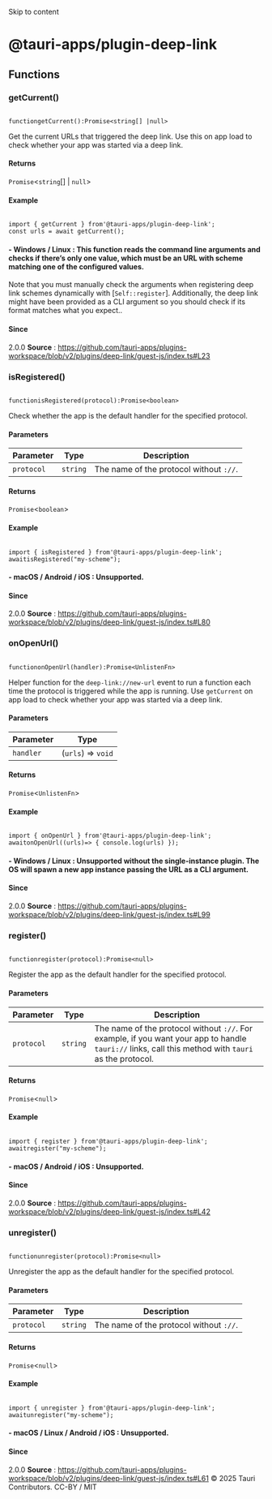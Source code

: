 Skip to content
# @tauri-apps/plugin-deep-link
## Functions
### getCurrent()
```

functiongetCurrent():Promise<string[] |null>

```

Get the current URLs that triggered the deep link. Use this on app load to check whether your app was started via a deep link.
#### Returns
`Promise`<`string`[] | `null`>
#### Example
```

import { getCurrent } from'@tauri-apps/plugin-deep-link';
const urls = await getCurrent();

```

#### - **Windows / Linux** : This function reads the command line arguments and checks if there’s only one value, which must be an URL with scheme matching one of the configured values.
Note that you must manually check the arguments when registering deep link schemes dynamically with [`Self::register`]. Additionally, the deep link might have been provided as a CLI argument so you should check if its format matches what you expect..
#### Since
2.0.0
**Source** : https://github.com/tauri-apps/plugins-workspace/blob/v2/plugins/deep-link/guest-js/index.ts#L23
### isRegistered()
```

functionisRegistered(protocol):Promise<boolean>

```

Check whether the app is the default handler for the specified protocol.
#### Parameters
Parameter| Type| Description  
---|---|---  
`protocol`| `string`| The name of the protocol without `://`.  
#### Returns
`Promise`<`boolean`>
#### Example
```

import { isRegistered } from'@tauri-apps/plugin-deep-link';
awaitisRegistered("my-scheme");

```

#### - **macOS / Android / iOS** : Unsupported.
#### Since
2.0.0
**Source** : https://github.com/tauri-apps/plugins-workspace/blob/v2/plugins/deep-link/guest-js/index.ts#L80
### onOpenUrl()
```

functiononOpenUrl(handler):Promise<UnlistenFn>

```

Helper function for the `deep-link://new-url` event to run a function each time the protocol is triggered while the app is running. Use `getCurrent` on app load to check whether your app was started via a deep link.
#### Parameters
Parameter| Type  
---|---  
`handler`| (`urls`) => `void`  
#### Returns
`Promise`<`UnlistenFn`>
#### Example
```

import { onOpenUrl } from'@tauri-apps/plugin-deep-link';
awaitonOpenUrl((urls)=> { console.log(urls) });

```

#### - **Windows / Linux** : Unsupported without the single-instance plugin. The OS will spawn a new app instance passing the URL as a CLI argument.
#### Since
2.0.0
**Source** : https://github.com/tauri-apps/plugins-workspace/blob/v2/plugins/deep-link/guest-js/index.ts#L99
### register()
```

functionregister(protocol):Promise<null>

```

Register the app as the default handler for the specified protocol.
#### Parameters
Parameter| Type| Description  
---|---|---  
`protocol`| `string`| The name of the protocol without `://`. For example, if you want your app to handle `tauri://` links, call this method with `tauri` as the protocol.  
#### Returns
`Promise`<`null`>
#### Example
```

import { register } from'@tauri-apps/plugin-deep-link';
awaitregister("my-scheme");

```

#### - **macOS / Android / iOS** : Unsupported.
#### Since
2.0.0
**Source** : https://github.com/tauri-apps/plugins-workspace/blob/v2/plugins/deep-link/guest-js/index.ts#L42
### unregister()
```

functionunregister(protocol):Promise<null>

```

Unregister the app as the default handler for the specified protocol.
#### Parameters
Parameter| Type| Description  
---|---|---  
`protocol`| `string`| The name of the protocol without `://`.  
#### Returns
`Promise`<`null`>
#### Example
```

import { unregister } from'@tauri-apps/plugin-deep-link';
awaitunregister("my-scheme");

```

#### - **macOS / Linux / Android / iOS** : Unsupported.
#### Since
2.0.0
**Source** : https://github.com/tauri-apps/plugins-workspace/blob/v2/plugins/deep-link/guest-js/index.ts#L61
© 2025 Tauri Contributors. CC-BY / MIT

